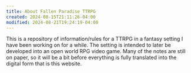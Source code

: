 ```yaml
---
title: About Fallen Paradise TTRPG
created: 2024-08-15T21:11:26-04:00
modified: 2024-08-21T19:24:19-04:00
---
```


This is a repository of information/rules for a TTRPG in a fantasy setting I have been working on for a while. The setting is intended to later be developed into an open world RPG video game. Many of the notes are still on paper, so it will be a bit before everything is fully translated into the digital form that is this website.